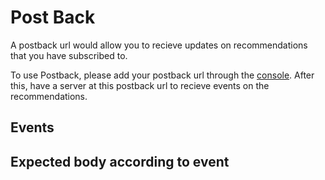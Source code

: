 # Post Back
A postback url would allow you to recieve updates on recommendations that you have subscribed to.

To use Postback, please add your postback url through the [console](https://api.core.hedged.online/b2b/account). After this, have a server at this postback url to recieve events on the recommendations.

## Events

## Expected body according to event
